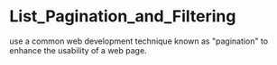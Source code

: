 # List_Pagination_and_Filtering
use a common web development technique known as "pagination" to enhance the usability of a web page.

